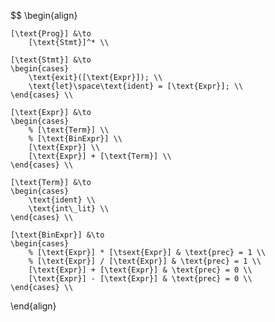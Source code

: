 $$
\begin{align}

	[\text{Prog}] &\to 
		[\text{Stmt}]^* \\
	
	[\text{Stmt}] &\to 
	\begin{cases}
		\text{exit}([\text{Expr}]); \\
		\text{let}\space\text{ident} = [\text{Expr}]; \\
	\end{cases} \\

	[\text{Expr}] &\to 
	\begin{cases}
		% [\text{Term}] \\
		% [\text{BinExpr}] \\
		[\text{Expr}] \\
		[\text{Expr}] + [\text{Term}] \\
	\end{cases} \\

	[\text{Term}] &\to
	\begin{cases}
		\text{ident} \\
		\text{int\_lit} \\
	\end{cases} \\

	[\text{BinExpr}] &\to 
	\begin{cases}
		% [\text{Expr}] * [\tsext{Expr}] & \text{prec} = 1 \\
		% [\text{Expr}] / [\text{Expr}] & \text{prec} = 1 \\
		[\text{Expr}] + [\text{Expr}] & \text{prec} = 0 \\ 
		[\text{Expr}] - [\text{Expr}] & \text{prec} = 0 \\
	\end{cases} \\

\end{align}